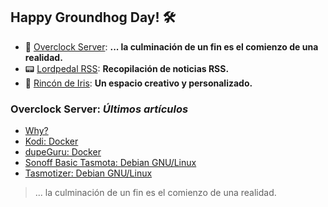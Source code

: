 ## Happy Groundhog Day! 🛠️

- 🤖 [Overclock Server](https://lordpedal.github.io/ "Overclock Server"): **... la culminación de un fin es el comienzo de una realidad.**
- 📟 [Lordpedal RSS](https://lordpedal.github.io/lordpedal "Lordpedal RSS"): **Recopilación de noticias RSS.**
- 🌈 [Rincón de Iris](https://rincondeiris.club/ "Rincón de Iris"): **Un espacio creativo y personalizado.**

### Overclock Server: *Últimos artículos*
- [Why?](https://lordpedal.github.io/personal/why-cita/)
- [Kodi: Docker](https://lordpedal.github.io/gnu/linux/docker/kodi-docker/)
- [dupeGuru: Docker](https://lordpedal.github.io/gnu/linux/docker/dupeguru-docker/)
- [Sonoff Basic Tasmota: Debian GNU/Linux](https://lordpedal.github.io/gnu/linux/domotica/sonoff-tasmota-gnu/)
- [Tasmotizer: Debian GNU/Linux](https://lordpedal.github.io/gnu/linux/domotica/tasmotizer-debian-gnu/)

> ... la culminación de un fin es el comienzo de una realidad.
